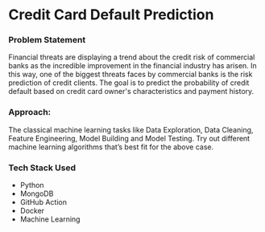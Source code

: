 # Credit Card Default Prediction

### Problem Statement

Financial threats are displaying a trend about the credit risk of commercial banks as the
incredible improvement in the financial industry has arisen. In this way, one of the
biggest threats faces by commercial banks is the risk prediction of credit clients. The
goal is to predict the probability of credit default based on credit card owner's
characteristics and payment history.

### Approach: 
The classical machine learning tasks like Data Exploration, Data Cleaning,
Feature Engineering, Model Building and Model Testing. Try out different machine
learning algorithms that’s best fit for the above case.


### Tech Stack Used

 - Python
 - MongoDB
 - GitHub Action
 - Docker
 - Machine Learning


